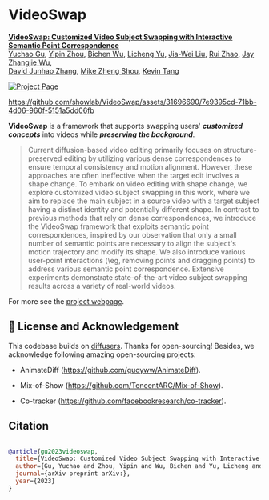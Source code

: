 # VideoSwap

**[VideoSwap: Customized Video Subject Swapping with Interactive Semantic Point Correspondence]()**
<br/>
[Yuchao Gu](https://ycgu.site/),
[Yipin Zhou](https://yipin.github.io/),
[Bichen Wu](https://scholar.google.com/citations?user=K3QJPdMAAAAJ&hl=en),
[Licheng Yu](https://lichengunc.github.io/),
[Jia-Wei Liu](https://jia-wei-liu.github.io/),
[Rui Zhao](https://ruizhaocv.github.io/),
[Jay Zhangjie Wu](https://zhangjiewu.github.io/),<br/> 
[David Junhao Zhang](https://junhaozhang98.github.io/),
[Mike Zheng Shou](https://sites.google.com/view/showlab),
[Kevin Tang](https://ai.stanford.edu/~kdtang/)
<br/>

[![Project Page](https://img.shields.io/badge/Project-Website-orange)](https://videoswap.github.io/)



https://github.com/showlab/VideoSwap/assets/31696690/7e9395cd-71bb-4d06-960f-5151a5dd06fb



**VideoSwap** is a framework that supports swapping users' _**customized concepts**_ into videos while _**preserving the background**_. 

>Current diffusion-based video editing primarily focuses on structure-preserved editing by utilizing various dense correspondences to ensure temporal consistency and motion alignment. However, these approaches are often ineffective when the target edit involves a shape change.
To embark on video editing with shape change, we explore customized video subject swapping in this work, where we aim to replace the main subject in a source video with a target subject having a distinct identity and potentially different shape.
In contrast to previous methods that rely on dense correspondences, we introduce the VideoSwap framework that exploits semantic point correspondences, inspired by our observation that only a small number of semantic points are necessary to align the subject's motion trajectory and modify its shape. We also introduce various user-point interactions (\eg, removing points and dragging points) to address various semantic point correspondence. Extensive experiments demonstrate state-of-the-art video subject swapping results across a variety of real-world videos.

For more see the [project webpage](https://videoswap.github.io/).

## 📜 License and Acknowledgement

This codebase builds on [diffusers](https://github.com/huggingface/diffusers). Thanks for open-sourcing! Besides, we acknowledge following amazing open-sourcing projects:

- AnimateDiff (https://github.com/guoyww/AnimateDiff).


- Mix-of-Show (https://github.com/TencentARC/Mix-of-Show).


- Co-tracker (https://github.com/facebookresearch/co-tracker).

## Citation

```bibtex

@article{gu2023videoswap,
  title={VideoSwap: Customized Video Subject Swapping with Interactive Semantic Point Correspondence},
  author={Gu, Yuchao and Zhou, Yipin and Wu, Bichen and Yu, Licheng and Liu, Jia-Wei and Zhao, Rui and Wu, Jay Zhangjie and Zhang, David Junhao and Shou, Mike Zheng and Tang, Kevin},
  journal={arXiv preprint arXiv:},
  year={2023}
}

```
